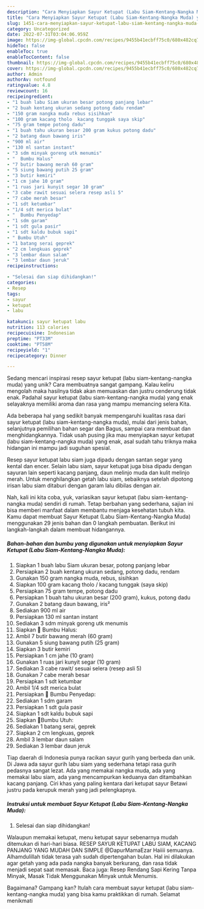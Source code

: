 ```yaml
---
description: "Cara Menyiapkan Sayur Ketupat (Labu Siam-Kentang-Nangka Muda) yang Lezat"
title: "Cara Menyiapkan Sayur Ketupat (Labu Siam-Kentang-Nangka Muda) yang Lezat"
slug: 1451-cara-menyiapkan-sayur-ketupat-labu-siam-kentang-nangka-muda-yang-lezat
category: Uncategorized
date: 2022-07-31T03:04:06.959Z
image: https://img-global.cpcdn.com/recipes/9455b41ecbff75c0/680x482cq70/sayur-ketupat-labu-siam-kentang-nangka-muda-foto-resep-utama.jpg
hideToc: false
enableToc: true
enableTocContent: false
thumbnail: https://img-global.cpcdn.com/recipes/9455b41ecbff75c0/680x482cq70/sayur-ketupat-labu-siam-kentang-nangka-muda-foto-resep-utama.jpg
cover: https://img-global.cpcdn.com/recipes/9455b41ecbff75c0/680x482cq70/sayur-ketupat-labu-siam-kentang-nangka-muda-foto-resep-utama.jpg
author: Admin
authorAv: notfound
ratingvalue: 4.8
reviewcount: 16
recipeingredient:
- "1 buah labu Siam ukuran besar potong panjang lebar"
- "2 buah kentang ukuran sedang potong dadu rendam"
- "150 gram nangka muda rebus sisihkan"
- "100 gram kacang tholo  kacang tunggak saya skip"
- "75 gram tempe potong dadu"
- "1 buah tahu ukuran besar 200 gram kukus potong dadu"
- "2 batang daun bawang iris"
- "900 ml air"
- "130 ml santan instant"
- "3 sdm minyak goreng utk menumis"
- "  Bumbu Halus"
- "7 butir bawang merah 60 gram"
- "5 siung bawang putih 25 gram"
- "3 butir kemiri"
- "1 cm jahe 10 gram"
- "1 ruas jari kunyit segar 10 gram"
- "3 cabe rawit sesuai selera resep asli 5"
- "7 cabe merah besar"
- "1 sdt ketumbar"
- "1/4 sdt merica bulat"
- "  Bumbu Penyedap"
- "1 sdm garam"
- "1 sdt gula pasir"
- "1 sdt kaldu bubuk sapi"
- " Bumbu Utuh"
- "1 batang serai geprek"
- "2 cm lengkuas geprek"
- "3 lembar daun salam"
- "3 lembar daun jeruk"
recipeinstructions:

- "Selesai dan siap dihidangkan!"
categories:
- Resep
tags:
- sayur
- ketupat
- labu

katakunci: sayur ketupat labu 
nutrition: 113 calories
recipecuisine: Indonesian
preptime: "PT33M"
cooktime: "PT58M"
recipeyield: "1"
recipecategory: Dinner

---
```





Sedang mencari inspirasi resep sayur ketupat (labu siam-kentang-nangka muda) yang unik? Cara membuatnya sangat gampang. Kalau keliru mengolah maka hasilnya tidak akan memuaskan dan justru cenderung tidak enak. Padahal sayur ketupat (labu siam-kentang-nangka muda) yang enak selayaknya memiliki aroma dan rasa yang mampu memancing selera Kita.





Ada beberapa hal yang sedikit banyak mempengaruhi kualitas rasa dari sayur ketupat (labu siam-kentang-nangka muda), mulai dari jenis bahan, selanjutnya pemilihan bahan segar dan Bagus, sampai cara membuat dan menghidangkannya. Tidak usah pusing jika mau menyiapkan sayur ketupat (labu siam-kentang-nangka muda) yang enak,      asal sudah tahu triknya maka hidangan ini mampu jadi suguhan spesial.














Resep sayur ketupat labu siam juga dipadu dengan santan segar yang kental dan encer. Selain labu siam, sayur ketupat juga bisa dipadu dengan sayuran lain seperti kacang panjang, daun melinjo muda dan kulit melinjo merah. Untuk menghilangkan getah labu siam, sebaiknya setelah dipotong irisan labu siam ditaburi dengan garam lalu dibilas dengan air.






Nah, kali ini kita coba, yuk, variasikan sayur ketupat (labu siam-kentang-nangka muda) sendiri di rumah. Tetap berbahan yang sederhana, sajian ini bisa memberi manfaat dalam membantu menjaga kesehatan tubuh kita. Kamu dapat membuat Sayur Ketupat (Labu Siam-Kentang-Nangka Muda) menggunakan 29 jenis bahan dan 0 langkah pembuatan. Berikut ini langkah-langkah dalam membuat hidangannya.

<!--inarticleads1-->

##### Bahan-bahan dan bumbu yang digunakan untuk menyiapkan Sayur Ketupat (Labu Siam-Kentang-Nangka Muda):

1. Siapkan 1 buah labu Siam ukuran besar, potong panjang lebar
1. Persiapkan 2 buah kentang ukuran sedang, potong dadu, rendam
1. Gunakan 150 gram nangka muda, rebus, sisihkan
1. Siapkan 100 gram kacang tholo / kacang tunggak (saya skip)
1. Persiapkan 75 gram tempe, potong dadu
1. Persiapkan 1 buah tahu ukuran besar (200 gram), kukus, potong dadu
1. Gunakan 2 batang daun bawang, iris²
1. Sediakan 900 ml air
1. Persiapkan 130 ml santan instant
1. Sediakan 3 sdm minyak goreng utk menumis
1. Siapkan  🌟 Bumbu Halus:
1. Ambil 7 butir bawang merah (60 gram)
1. Gunakan 5 siung bawang putih (25 gram)
1. Siapkan 3 butir kemiri
1. Persiapkan 1 cm jahe (10 gram)
1. Gunakan 1 ruas jari kunyit segar (10 gram)
1. Sediakan 3 cabe rawit/ sesuai selera (resep asli 5)
1. Gunakan 7 cabe merah besar
1. Persiapkan 1 sdt ketumbar
1. Ambil 1/4 sdt merica bulat
1. Persiapkan  🌟 Bumbu Penyedap:
1. Sediakan 1 sdm garam
1. Persiapkan 1 sdt gula pasir
1. Siapkan 1 sdt kaldu bubuk sapi
1. Siapkan  🌟Bumbu Utuh:
1. Sediakan 1 batang serai, geprek
1. Siapkan 2 cm lengkuas, geprek
1. Ambil 3 lembar daun salam
1. Sediakan 3 lembar daun jeruk


Tiap daerah di Indonesia punya racikan sayur gurih yang berbeda dan unik. Di Jawa ada sayur gurih labu siam yang sederhana tetapi rasa gurih pedasnya sangat lezat. Ada yang memakai nangka muda, ada yang memakai labu siam, ada yang mencampurkan keduanya dan ditambahkan kacang panjang. Ciri khas yang paling kentara dari ketupat sayur Betawi justru pada kerupuk merah yang jadi pelengkapnya. 

<!--inarticleads2-->

##### Instruksi untuk membuat Sayur Ketupat (Labu Siam-Kentang-Nangka Muda):


1. Selesai dan siap dihidangkan!

Walaupun memakai ketupat, menu ketupat sayur sebenarnya mudah ditemukan di hari-hari biasa. RESEP SAYUR KETUPAT LABU SIAM, KACANG PANJANG YANG MUDAH DAN SIMPLE @DapurMamaEzar Haiiii semuanya. Alhamdulillah tidak terasa yah sudah dipertengahan bulan. Hal ini dilakukan agar getah yang ada pada nangka banyak berkurang, dan rasa tidak menjadi sepat saat memasak. Baca juga: Resep Rendang Sapi Kering Tanpa Minyak, Masak Tidak Menggunakan Minyak untuk Menumis. 

Bagaimana? Gampang kan? Itulah cara membuat sayur ketupat (labu siam-kentang-nangka muda) yang bisa kamu praktikkan di rumah. Selamat menikmati
